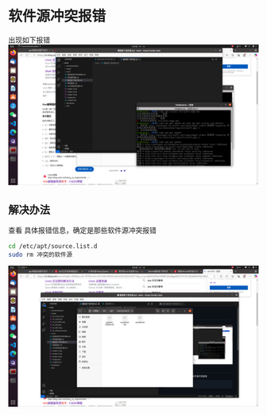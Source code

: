 # 软件源冲突报错
出现如下报错
![soft source](/image/im_softsource.png)

## 解决办法
查看 具体报错信息，确定是那些软件源冲突报错
```bash
cd /etc/apt/source.list.d
sudo rm 冲突的软件源
```
![](/image/im_sourcelist.png)